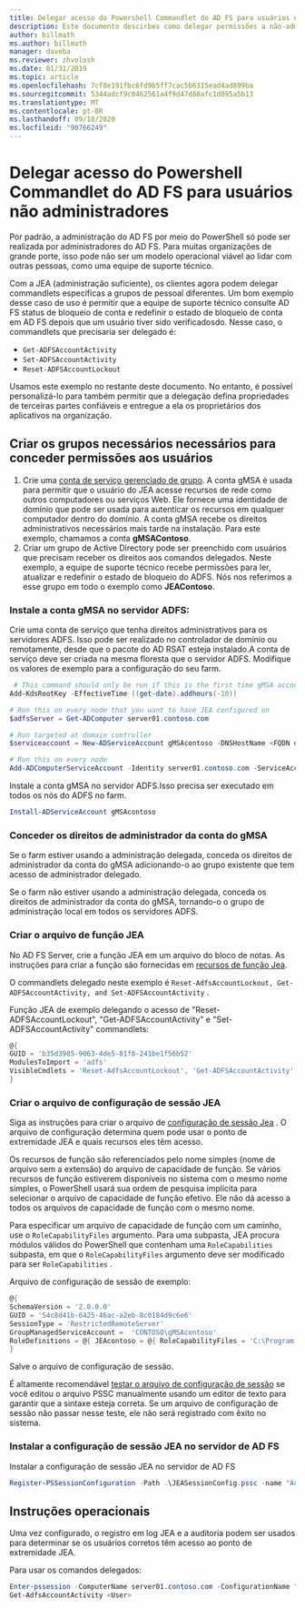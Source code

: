 ```yaml
---
title: Delegar acesso do Powershell Commandlet do AD FS para usuários não administradores
description: Este documento descirbes como delegar permissões a não-administradores para AD FS PowerShell cmdlts.
author: billmath
ms.author: billmath
manager: daveba
ms.reviewer: zhvolosh
ms.date: 01/31/2019
ms.topic: article
ms.openlocfilehash: 7cf8e191fbc6fd9b5ff7cac5b6315ead4ad899ba
ms.sourcegitcommit: 5344adcf9c0462561a4f9d47d80afc1d095a5b13
ms.translationtype: MT
ms.contentlocale: pt-BR
ms.lasthandoff: 09/18/2020
ms.locfileid: "90766249"
---
```

# <a name="delegate-ad-fs-powershell-commandlet-access-to-non-admin-users"></a>Delegar acesso do Powershell Commandlet do AD FS para usuários não administradores
Por padrão, a administração do AD FS por meio do PowerShell só pode ser realizada por administradores do AD FS. Para muitas organizações de grande porte, isso pode não ser um modelo operacional viável ao lidar com outras pessoas, como uma equipe de suporte técnico.

Com a JEA (administração suficiente), os clientes agora podem delegar commandlets específicas a grupos de pessoal diferentes.
Um bom exemplo desse caso de uso é permitir que a equipe de suporte técnico consulte AD FS status de bloqueio de conta e redefinir o estado de bloqueio de conta em AD FS depois que um usuário tiver sido verificadosdo. Nesse caso, o commandlets que precisaria ser delegado é:
- `Get-ADFSAccountActivity`
- `Set-ADFSAccountActivity`
- `Reset-ADFSAccountLockout`

Usamos este exemplo no restante deste documento. No entanto, é possível personalizá-lo para também permitir que a delegação defina propriedades de terceiras partes confiáveis e entregue a ela os proprietários dos aplicativos na organização.


##  <a name="create-the-required-groups-necessary-to-grant-users-permissions"></a>Criar os grupos necessários necessários para conceder permissões aos usuários
1. Crie uma [conta de serviço gerenciado de grupo](../../../security/group-managed-service-accounts/group-managed-service-accounts-overview.md). A conta gMSA é usada para permitir que o usuário do JEA acesse recursos de rede como outros computadores ou serviços Web. Ele fornece uma identidade de domínio que pode ser usada para autenticar os recursos em qualquer computador dentro do domínio. A conta gMSA recebe os direitos administrativos necessários mais tarde na instalação. Para este exemplo, chamamos a conta **gMSAContoso**.
2. Criar um grupo de Active Directory pode ser preenchido com usuários que precisam receber os direitos aos comandos delegados. Neste exemplo, a equipe de suporte técnico recebe permissões para ler, atualizar e redefinir o estado de bloqueio do ADFS. Nós nos referimos a esse grupo em todo o exemplo como **JEAContoso**.

### <a name="install-the-gmsa-account-on-the-adfs-server"></a>Instale a conta gMSA no servidor ADFS:
Crie uma conta de serviço que tenha direitos administrativos para os servidores ADFS. Isso pode ser realizado no controlador de domínio ou remotamente, desde que o pacote do AD RSAT esteja instalado.A conta de serviço deve ser criada na mesma floresta que o servidor ADFS.
Modifique os valores de exemplo para a configuração do seu farm.

```powershell
 # This command should only be run if this is the first time gMSA accounts are enabled in the forest
Add-KdsRootKey -EffectiveTime ((get-date).addhours(-10)) 

# Run this on every node that you want to have JEA configured on
$adfsServer = Get-ADComputer server01.contoso.com

# Run targeted at domain controller
$serviceaccount = New-ADServiceAccount gMSAcontoso -DNSHostName <FQDN of the domain containing the KDS key> - PrincipalsAllowedToRetrieveManagedPassword $adfsServer –passthru

# Run this on every node
Add-ADComputerServiceAccount -Identity server01.contoso.com -ServiceAccount $ServiceAccount
```

Instale a conta gMSA no servidor ADFS.Isso precisa ser executado em todos os nós do ADFS no farm.

```powershell
Install-ADServiceAccount gMSAcontoso
```

### <a name="grant-the-gmsa-account-admin-rights"></a>Conceder os direitos de administrador da conta do gMSA
Se o farm estiver usando a administração delegada, conceda os direitos de administrador da conta do gMSA adicionando-o ao grupo existente que tem acesso de administrador delegado.

Se o farm não estiver usando a administração delegada, conceda os direitos de administrador da conta do gMSA, tornando-o o grupo de administração local em todos os servidores ADFS.


### <a name="create-the-jea-role-file"></a>Criar o arquivo de função JEA

No AD FS Server, crie a função JEA em um arquivo do bloco de notas. As instruções para criar a função são fornecidas em [recursos de função Jea](/powershell/scripting/learn/remoting/jea/role-capabilities).

O commandlets delegado neste exemplo é `Reset-AdfsAccountLockout, Get-ADFSAccountActivity, and Set-ADFSAccountActivity` .

Função JEA de exemplo delegando o acesso de "Reset-ADFSAccountLockout", "Get-ADFSAccountActivity" e "Set-ADFSAccountActivity" commandlets:

```powershell
@{
GUID = 'b35d3985-9063-4de5-81f8-241be1f56b52'
ModulesToImport = 'adfs'
VisibleCmdlets = 'Reset-AdfsAccountLockout', 'Get-ADFSAccountActivity', 'Set-ADFSAccountActivity'
}
```


### <a name="create-the-jea-session-configuration-file"></a>Criar o arquivo de configuração de sessão JEA
Siga as instruções para criar o arquivo de [configuração de sessão Jea](/powershell/scripting/learn/remoting/jea/session-configurations) . O arquivo de configuração determina quem pode usar o ponto de extremidade JEA e quais recursos eles têm acesso.

Os recursos de função são referenciados pelo nome simples (nome de arquivo sem a extensão) do arquivo de capacidade de função. Se vários recursos de função estiverem disponíveis no sistema com o mesmo nome simples, o PowerShell usará sua ordem de pesquisa implícita para selecionar o arquivo de capacidade de função efetivo. Ele não dá acesso a todos os arquivos de capacidade de função com o mesmo nome.

Para especificar um arquivo de capacidade de função com um caminho, use o `RoleCapabilityFiles` argumento. Para uma subpasta, JEA procura módulos válidos do PowerShell que contenham uma `RoleCapabilities` subpasta, em que o `RoleCapabilityFiles` argumento deve ser modificado para ser `RoleCapabilities` .

Arquivo de configuração de sessão de exemplo:

```powershell
@{
SchemaVersion = '2.0.0.0'
GUID = '54c8d41b-6425-46ac-a2eb-8c0184d9c6e6'
SessionType = 'RestrictedRemoteServer'
GroupManagedServiceAccount =  'CONTOSO\gMSAcontoso'
RoleDefinitions = @{ JEAcontoso = @{ RoleCapabilityFiles = 'C:\Program Files\WindowsPowershell\Modules\AccountActivityJEA\RoleCapabilities\JEAAccountActivityResetRole.psrc' } }
}
```

Salve o arquivo de configuração de sessão.

É altamente recomendável [testar o arquivo de configuração de sessão](/powershell/module/microsoft.powershell.core/test-pssessionconfigurationfile) se você editou o arquivo PSSC manualmente usando um editor de texto para garantir que a sintaxe esteja correta. Se um arquivo de configuração de sessão não passar nesse teste, ele não será registrado com êxito no sistema.

### <a name="install-the-jea-session-configuration-on-the-ad-fs-server"></a>Instalar a configuração de sessão JEA no servidor de AD FS

Instalar a configuração de sessão JEA no servidor de AD FS

```powershell
Register-PSSessionConfiguration -Path .\JEASessionConfig.pssc -name "AccountActivityAdministration" -force
```
## <a name="operational-instructions"></a>Instruções operacionais
Uma vez configurado, o registro em log JEA e a auditoria podem ser usados para determinar se os usuários corretos têm acesso ao ponto de extremidade JEA.

Para usar os comandos delegados:

```powershell
Enter-pssession -ComputerName server01.contoso.com -ConfigurationName "AccountActivityAdministration" -Credential <User Using JEA>
Get-AdfsAccountActivity <User>


```